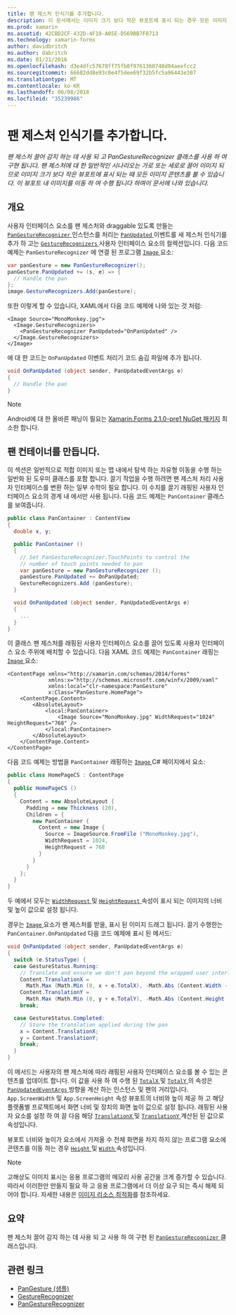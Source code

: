 ```yaml
---
title: 팬 제스처 인식기를 추가합니다.
description: 이 문서에서는 이미지 크기 보다 작은 뷰포트에 표시 되는 경우 모든 이미지 콘텐츠를 볼 수 있습니다 가로로 팬 제스처를 사용 하 여 이미지를 세로로 끌어 하는 방법을 설명 합니다.
ms.prod: xamarin
ms.assetid: 42CBD2CF-432D-4F19-A05E-D569BB7F8713
ms.technology: xamarin-forms
author: davidbritch
ms.author: dabritch
ms.date: 01/21/2016
ms.openlocfilehash: d3e4dfc57678ff75fb8f9761360748d94aeefcc2
ms.sourcegitcommit: 66682dd8e93c0e4f5dee69f32b5fc5a96443e307
ms.translationtype: MT
ms.contentlocale: ko-KR
ms.lasthandoff: 06/08/2018
ms.locfileid: "35239986"
---
```

# <a name="adding-a-pan-gesture-recognizer"></a>팬 제스처 인식기를 추가합니다.

_팬 제스처 끌어 감지 하는 데 사용 되 고 PanGestureRecognizer 클래스를 사용 하 여 구현 됩니다. 팬 제스처에 대 한 일반적인 시나리오는 가로 또는 세로로 끌어 이미지 되므로 이미지 크기 보다 작은 뷰포트에 표시 되는 때 모든 이미지 콘텐츠를 볼 수 있습니다. 이 뷰포트 내 이미지를 이동 하 여 수행 됩니다 하며이 문서에 나와 있습니다._

## <a name="overview"></a>개요

사용자 인터페이스 요소를 팬 제스처와 draggable 있도록 만들는 [ `PanGestureRecognizer` ](https://developer.xamarin.com/api/type/Xamarin.Forms.PanGestureRecognizer/) 인스턴스를 처리는 [ `PanUpdated` ](https://developer.xamarin.com/api/event/Xamarin.Forms.PanGestureRecognizer.PanUpdated/) 이벤트를 새 제스처 인식기를 추가 하 고는 [ `GestureRecognizers` ](https://developer.xamarin.com/api/property/Xamarin.Forms.View.GestureRecognizers/) 사용자 인터페이스 요소의 컬렉션입니다. 다음 코드 예제는 `PanGestureRecognizer` 에 연결 된 프로그램 [ `Image` ](https://developer.xamarin.com/api/type/Xamarin.Forms.Image/) 요소:

```csharp
var panGesture = new PanGestureRecognizer();
panGesture.PanUpdated += (s, e) => {
  // Handle the pan
};
image.GestureRecognizers.Add(panGesture);
```

또한 이렇게 할 수 있습니다, XAML에서 다음 코드 예제에 나와 있는 것 처럼:

```xaml
<Image Source="MonoMonkey.jpg">
  <Image.GestureRecognizers>
    <PanGestureRecognizer PanUpdated="OnPanUpdated" />
  </Image.GestureRecognizers>
</Image>
```

에 대 한 코드는 `OnPanUpdated` 이벤트 처리기 코드 숨김 파일에 추가 됩니다.

```csharp
void OnPanUpdated (object sender, PanUpdatedEventArgs e)
{
  // Handle the pan
}
```

> [!NOTE]
> Android에 대 한 올바른 패닝이 필요는 [Xamarin.Forms 2.1.0-pre1 NuGet 패키지](https://www.nuget.org/packages/Xamarin.Forms/2.1.0.6501-pre1) 최소한 합니다.

## <a name="creating-a-pan-container"></a>팬 컨테이너를 만듭니다.

이 섹션은 일반적으로 적합 이미지 또는 맵 내에서 탐색 하는 자유형 이동을 수행 하는 일반화 된 도우미 클래스를 포함 합니다. 끌기 작업을 수행 하려면 팬 제스처 처리 사용자 인터페이스를 변환 하는 일부 수학이 필요 합니다. 이 수치를 끌기 래핑된 사용자 인터페이스 요소의 경계 내 에서만 사용 됩니다. 다음 코드 예제는 `PanContainer` 클래스를 보여줍니다.

```csharp
public class PanContainer : ContentView
{
  double x, y;

  public PanContainer ()
  {
    // Set PanGestureRecognizer.TouchPoints to control the
    // number of touch points needed to pan
    var panGesture = new PanGestureRecognizer ();
    panGesture.PanUpdated += OnPanUpdated;
    GestureRecognizers.Add (panGesture);
  }

  void OnPanUpdated (object sender, PanUpdatedEventArgs e)
  {
    ...
  }
}
```

이 클래스 팬 제스처를 래핑된 사용자 인터페이스 요소를 끌어 있도록 사용자 인터페이스 요소 주위에 배치할 수 있습니다. 다음 XAML 코드 예제는 `PanContainer` 래핑는 [ `Image` ](https://developer.xamarin.com/api/type/Xamarin.Forms.Image/) 요소:

```xaml
<ContentPage xmlns="http://xamarin.com/schemas/2014/forms"
             xmlns:x="http://schemas.microsoft.com/winfx/2009/xaml"
             xmlns:local="clr-namespace:PanGesture"
             x:Class="PanGesture.HomePage">
    <ContentPage.Content>
        <AbsoluteLayout>
            <local:PanContainer>
                <Image Source="MonoMonkey.jpg" WidthRequest="1024" HeightRequest="768" />
            </local:PanContainer>
        </AbsoluteLayout>
    </ContentPage.Content>
</ContentPage>
```

다음 코드 예제는 방법을 `PanContainer` 래핑하는 [ `Image` ](https://developer.xamarin.com/api/type/Xamarin.Forms.Image/) C# 페이지에서 요소:

```csharp
public class HomePageCS : ContentPage
{
  public HomePageCS ()
  {
    Content = new AbsoluteLayout {
      Padding = new Thickness (20),
      Children = {
        new PanContainer {
          Content = new Image {
            Source = ImageSource.FromFile ("MonoMonkey.jpg"),
            WidthRequest = 1024,
            HeightRequest = 768
          }
        }
      }
    };
  }
}
```

두 예에서 모두는 [ `WidthRequest` ](https://developer.xamarin.com/api/property/Xamarin.Forms.VisualElement.WidthRequest/) 및 [ `HeightRequest` ](https://developer.xamarin.com/api/property/Xamarin.Forms.VisualElement.HeightRequest/) 속성이 표시 되는 이미지의 너비 및 높이 값으로 설정 됩니다.

경우는 [ `Image` ](https://developer.xamarin.com/api/type/Xamarin.Forms.Image/) 요소가 팬 제스처를 받을, 표시 된 이미지 드래그 됩니다. 끌기 수행한는 `PanContainer.OnPanUpdated` 다음 코드 예제에 표시 된 메서드:

```csharp
void OnPanUpdated (object sender, PanUpdatedEventArgs e)
{
  switch (e.StatusType) {
  case GestureStatus.Running:
    // Translate and ensure we don't pan beyond the wrapped user interface element bounds.
    Content.TranslationX =
      Math.Max (Math.Min (0, x + e.TotalX), -Math.Abs (Content.Width - App.ScreenWidth));
    Content.TranslationY =
      Math.Max (Math.Min (0, y + e.TotalY), -Math.Abs (Content.Height - App.ScreenHeight));
    break;

  case GestureStatus.Completed:
    // Store the translation applied during the pan
    x = Content.TranslationX;
    y = Content.TranslationY;
    break;
  }
}
```

이 메서드는 사용자의 팬 제스처에 따라 래핑된 사용자 인터페이스 요소를 볼 수 있는 콘텐츠를 업데이트 합니다. 이 값을 사용 하 여 수행 된 [ `TotalX` ](https://developer.xamarin.com/api/property/Xamarin.Forms.PanUpdatedEventArgs.TotalX/) 및 [ `TotalY` ](https://developer.xamarin.com/api/property/Xamarin.Forms.PanUpdatedEventArgs.TotalY/) 의 속성은 [ `PanUpdatedEventArgs` ](https://developer.xamarin.com/api/type/Xamarin.Forms.PanUpdatedEventArgs/) 방향을 계산 하는 인스턴스 및 팬의 거리입니다. `App.ScreenWidth` 및 `App.ScreenHeight` 속성 뷰포트의 너비와 높이 제공 하 고 해당 플랫폼별 프로젝트에서 화면 너비 및 장치의 화면 높이 값으로 설정 됩니다. 래핑된 사용자 요소를 설정 하 여 끌 다음 해당 [ `TranslationX` ](https://developer.xamarin.com/api/property/Xamarin.Forms.VisualElement.TranslationX/) 및 [ `TranslationY` ](https://developer.xamarin.com/api/property/Xamarin.Forms.VisualElement.TranslationY/) 계산된 된 값으로 속성입니다.

뷰포트 너비와 높이가 요소에서 가져올 수 전체 화면을 차지 하지 않는 프로그램 요소에 콘텐츠를 이동 하는 경우 [ `Height` ](https://developer.xamarin.com/api/property/Xamarin.Forms.VisualElement.Height/) 및 [ `Width` ](https://developer.xamarin.com/api/property/Xamarin.Forms.VisualElement.Width/) 속성입니다.

> [!NOTE]
> 고해상도 이미지 표시는 응용 프로그램의 메모리 사용 공간을 크게 증가할 수 있습니다. 따라서 이러한만 만들지 필요 하 고 응용 프로그램에서 더 이상 요구 되는 즉시 해제 되어야 합니다. 자세한 내용은 [이미지 리소스 최적화](~/xamarin-forms/deploy-test/performance.md#optimizeimages)를 참조하세요.

## <a name="summary"></a>요약

팬 제스처 끌어 감지 하는 데 사용 되 고 사용 하 여 구현 된 [ `PanGestureRecognizer` ](https://developer.xamarin.com/api/type/Xamarin.Forms.PanGestureRecognizer/) 클래스입니다.



## <a name="related-links"></a>관련 링크

- [PanGesture (샘플)](https://developer.xamarin.com/samples/xamarin-forms/WorkingWithGestures/PanGesture/)
- [GestureRecognizer](https://developer.xamarin.com/api/type/Xamarin.Forms.GestureRecognizer/)
- [PanGestureRecognizer](https://developer.xamarin.com/api/type/Xamarin.Forms.PanGestureRecognizer/)
